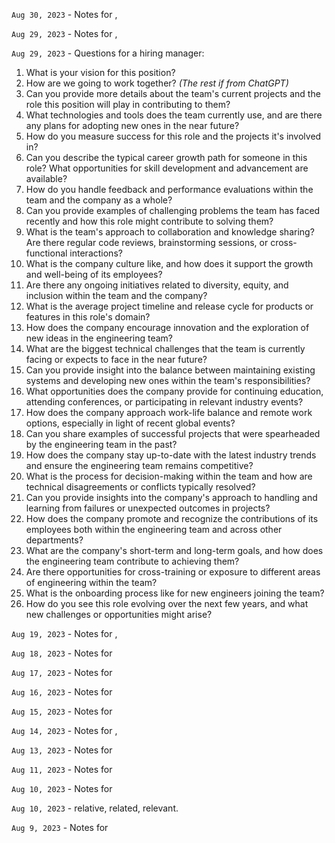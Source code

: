 `Aug 30, 2023` - Notes for [](/17_notes/17-why_we_always_end_up_with_waterfall.md), [](/17_notes/18-robots_vs_programmers.md)

`Aug 29, 2023` - Notes for [](/17_notes/15-gitlab_values_on_iteration.md), [](/17_notes/16-gitlab_s_directly_responsible_individuals.md)

`Aug 29, 2023` - Questions for a hiring manager:
1. What is your vision for this position?
2. How are we going to work together? *(The rest if from ChatGPT)*
3. Can you provide more details about the team's current projects and the role this position will play in contributing to them?
4. What technologies and tools does the team currently use, and are there any plans for adopting new ones in the near future?
5. How do you measure success for this role and the projects it's involved in?
6. Can you describe the typical career growth path for someone in this role? What opportunities for skill development and advancement are available?
7. How do you handle feedback and performance evaluations within the team and the company as a whole?
8. Can you provide examples of challenging problems the team has faced recently and how this role might contribute to solving them?
9. What is the team's approach to collaboration and knowledge sharing? Are there regular code reviews, brainstorming sessions, or cross-functional interactions?
10. What is the company culture like, and how does it support the growth and well-being of its employees?
11. Are there any ongoing initiatives related to diversity, equity, and inclusion within the team and the company?
12. What is the average project timeline and release cycle for products or features in this role's domain?
13. How does the company encourage innovation and the exploration of new ideas in the engineering team?
14. What are the biggest technical challenges that the team is currently facing or expects to face in the near future?
15. Can you provide insight into the balance between maintaining existing systems and developing new ones within the team's responsibilities?
16. What opportunities does the company provide for continuing education, attending conferences, or participating in relevant industry events?
17. How does the company approach work-life balance and remote work options, especially in light of recent global events?
18. Can you share examples of successful projects that were spearheaded by the engineering team in the past?
19. How does the company stay up-to-date with the latest industry trends and ensure the engineering team remains competitive?
20. What is the process for decision-making within the team and how are technical disagreements or conflicts typically resolved?
21. Can you provide insights into the company's approach to handling and learning from failures or unexpected outcomes in projects?
22. How does the company promote and recognize the contributions of its employees both within the engineering team and across other departments?
23. What are the company's short-term and long-term goals, and how does the engineering team contribute to achieving them?
24. Are there opportunities for cross-training or exposure to different areas of engineering within the team?
25. What is the onboarding process like for new engineers joining the team?
26. How do you see this role evolving over the next few years, and what new challenges or opportunities might arise?

`Aug 19, 2023` - Notes for [](/17_notes/13-why_you_should_check_your_secrets_into_git.md), [](/17_notes/14-how_to_get_started_with_async.md)

`Aug 18, 2023` - Notes for [](/17_notes/12-what_is_a_directly_responsible_individual.md)

`Aug 17, 2023` - Notes for [](/17_notes/11-cognitive_load_is_what_matters.md)

`Aug 16, 2023` - Notes for [](/17_notes/10-github_accelerator.rst)

`Aug 15, 2023` - Notes for [](/17_notes/09-objective_driven_ai.md)

`Aug 14, 2023` - Notes for [](/17_notes/07-how_a_startup_loses_its_spark.md), [](/17_notes/08-how_netflix_reinvented_hr.md)

`Aug 13, 2023` - Notes for [](/17_notes/06-team_topologies.md)

`Aug 11, 2023` - Notes for [](/17_notes/04_spikes.md)

`Aug 10, 2023` - Notes for [](/17_notes/02_advice_process.md)

`Aug 10, 2023` - relative, related, relevant.

`Aug 9, 2023` - Notes for [](/17_notes/01_xapo.md)
